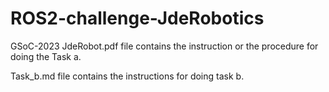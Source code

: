 # ROS2-challenge-JdeRobotics

GSoC-2023 JdeRobot.pdf file contains the instruction or the procedure for doing the Task a.

Task_b.md file contains the instructions for doing task b.
